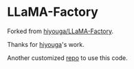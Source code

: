 # LLaMA-Factory

Forked from [hiyouga/LLaMA-Factory](https://github.com/hiyouga/LLaMA-Factory).

Thanks for [hiyouga](https://github.com/hiyouga)'s work.

Another customized [repo](https://github.com/ZpWang-AI/LLaMA-Factory_zp) to use this code.

